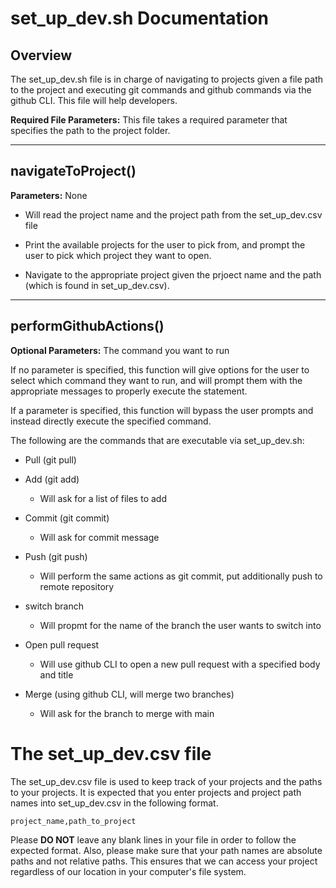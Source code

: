 # set_up_dev.sh Documentation

## Overview
The set_up_dev.sh file is in charge of navigating to projects given a file path to the project and executing git commands and github commands via the github CLI. This file will help developers.  

**Required File Parameters:** This file takes a required parameter that specifies the path to the project folder.

***

## navigateToProject()
**Parameters:** None

* Will read the project name and the project path from the set_up_dev.csv file

* Print the available projects for the user to pick from, and prompt the user to pick which project they want to open.

* Navigate to the appropriate project given the prjoect name and the path (which is found in set_up_dev.csv). 

***
 
## performGithubActions() 
**Optional Parameters:** The command you want to run

If no parameter is specified, this function will give options for the user to select which command they want to run, and will prompt them with the appropriate messages to properly execute the statement. 

If a parameter is specified, this function will bypass the user prompts and instead directly execute the specified command.

The following are the commands that are executable via set_up_dev.sh:

* Pull (git pull) 

* Add (git add) 

    * Will ask for a list of files to add

* Commit (git commit) 

    * Will ask for commit message 

* Push (git push) 

    * Will perform the same actions as git commit, put additionally push to remote repository 

* switch branch

    * Will propmt for the name of the branch the user wants to switch into 

* Open pull request 

    * Will use github CLI to open a new pull request with a specified body and title 

* Merge (using github CLI, will merge two branches) 

    * Will ask for the branch to merge with main 

# The set_up_dev.csv file
The set_up_dev.csv file is used to keep track of your projects and the paths to your projects. It is expected that you enter projects and project path names into set_up_dev.csv in the following format.

```project_name,path_to_project```

Please **DO NOT** leave any blank lines in your file in order to follow the expected format. Also, please make sure that your path names are absolute paths and not relative paths. This ensures that we can access your project regardless of our location in your computer's file system.